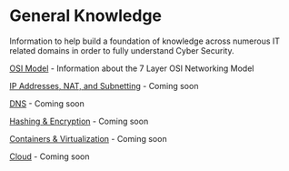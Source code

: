 # General Knowledge

Information to help build a foundation of knowledge across numerous IT related domains in order to fully understand Cyber Security. 

[OSI Model](https://github.com/NetSecQuin/Quintessence/blob/main/Git-Data/General%20Knowledge/OSI%20Model/OSI%20Model.md) - Information about the 7 Layer OSI Networking Model

[IP Addresses, NAT, and Subnetting]() - Coming soon

[DNS]() - Coming soon

[Hashing & Encryption]() - Coming soon

[Containers & Virtualization]() - Coming soon

[Cloud]() - Coming soon

